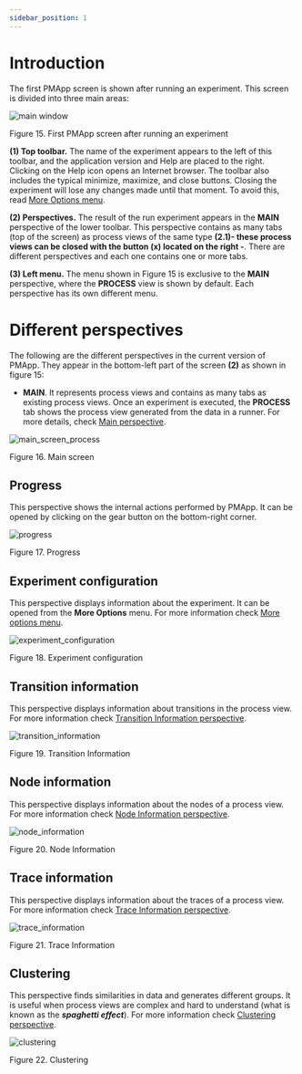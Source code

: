 ```yaml
---
sidebar_position: 1
---
```


# Introduction

The first PMApp screen is shown after running an experiment. This screen is divided into three main areas:

![main window](/img/pantalla-principal.png "main window")

Figure 15. First PMApp screen after running an experiment

**(1) Top toolbar.** The name of the experiment appears to the left of this toolbar, and the application version and Help are placed to the right. Clicking on the Help icon opens an Internet browser. The toolbar also includes the typical minimize, maximize, and close buttons. Closing the experiment will lose any changes made until that moment. To avoid this, read [More Options menu](./menu/more-options-menu.md).

**(2) Perspectives.** The result of the run experiment appears in the **MAIN** perspective of the lower toolbar. This perspective contains as many tabs (top of the screen) as process views of the same type **(2.1)- these process views can be closed with the button (x) located on the right -**. There are different perspectives and each one contains one or more tabs.

**(3) Left menu.** The menu shown in Figure 15 is exclusive to the **MAIN** perspective, where the **PROCESS** view is shown by default. Each perspective has its own different menu.

# Different perspectives

The following are the different perspectives in the current version of PMApp. They appear in the bottom-left part of the screen **(2)** as shown in figure 15:
*	**MAIN**. It represents process views and contains as many tabs as existing process views. Once an experiment is executed, the **PROCESS** tab shows the process view generated from the data in a runner. For more details, check [Main perspective](./main-perspective.md).

![main_screen_process](/img/primera-pantalla-process.png "main_screen_process")

Figure 16. Main screen

## Progress

This perspective shows the internal actions performed by PMApp. It can be opened by clicking on the gear button on the bottom-right corner. 

![progress](/img/progress.png "progress")

Figure 17. Progress

## Experiment configuration

This perspective displays information about the experiment. It can be opened from the **More Options** menu. For more information check [More options menu](./menu/more-options-menu.md).

![experiment_configuration](/img/experiment-configuration.png "experiment_configuration")

Figure 18. Experiment configuration

## Transition information

This perspective displays information about transitions in the process view. For more information check [Transition Information perspective](./transition-information-perspective.md).

![transition_information](/img/transition-information.png "transition_information")

Figure 19. Transition Information

## Node information

This perspective displays information about the nodes of a process view. For more information check [Node Information perspective](./node-information-perspective.md).

![node_information](/img/node-information.png "node_information")

Figure 20. Node Information

## Trace information 

This perspective displays information about the traces of a process view. For more information check [Trace Information perspective](./trace-information-perspective.md).

![trace_information](/img/trace-information.png "trace_information")

Figure 21. Trace Information

## Clustering

This perspective finds similarities in data and generates different groups. It is useful when process views are complex and hard to understand (what is known as the **_spaghetti effect_**). For more information check [Clustering perspective](./clustering-perspective.md).

![clustering](/img/clustering.png "clustering")

Figure 22. Clustering
